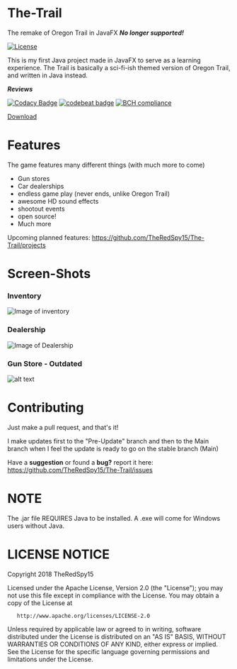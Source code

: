 # The-Trail
The remake of Oregon Trail in JavaFX ***No longer supported!***

[![License](https://img.shields.io/badge/License-Apache%202.0-blue.svg)](https://opensource.org/licenses/Apache-2.0)

This is my first Java project made in JavaFX to serve as a learning experience.
The Trail is basically a sci-fi-ish themed version of Oregon Trail, and written in Java instead.

***Reviews***

[![Codacy Badge](https://api.codacy.com/project/badge/Grade/99a9da07e094482d921f1930eaca3a5f)](https://www.codacy.com/app/hjadar15/The-Trail?utm_source=github.com&amp;utm_medium=referral&amp;utm_content=TheRedSpy15/The-Trail&amp;utm_campaign=Badge_Grade)
[![codebeat badge](https://codebeat.co/badges/887b7850-0e7b-4e5b-8c0f-925ba5d31f99)](https://codebeat.co/projects/github-com-theredspy15-the-trail-pre-update-branch)
[![BCH compliance](https://bettercodehub.com/edge/badge/TheRedSpy15/The-Trail?branch=master)](https://bettercodehub.com/)

<a class="github-button" href="https://github.com/TheRedSpy15/The-Trail/archive/master.zip" data-icon="octicon-cloud-download" data-size="large" aria-label="Download TheRedSpy15/The-Trail on GitHub">Download</a>

# Features

The game features many different things (with much more to come)
- Gun stores
- Car dealerships
- endless game play (never ends, unlike Oregon Trail)
- awesome HD sound effects
- shootout events
- open source!
- Much more

Upcoming planned features:
https://github.com/TheRedSpy15/The-Trail/projects

# Screen-Shots


### Inventory

![Image of inventory](https://s13.postimg.org/o9rn1ghtj/inventoryscene.jpg)

### Dealership

![Image of Dealership](https://s13.postimg.org/muq2cq1av/dealershipscene.jpg)

### Gun Store - Outdated

![alt text](https://s8.postimg.org/6kkoootad/gunstorescene.jpg "GunStore")


# Contributing

Just make a pull request, and that's it!

I make updates first to the "Pre-Update" branch and then to the Main branch when I feel the update is ready to go on the stable branch (Main)

Have a **suggestion** or found a **bug?** report it here: https://github.com/TheRedSpy15/The-Trail/issues

# NOTE

The .jar file REQUIRES Java to be installed. A .exe will come for Windows users without Java.

# **LICENSE NOTICE**

Copyright 2018 TheRedSpy15

   Licensed under the Apache License, Version 2.0 (the "License");
   you may not use this file except in compliance with the License.
   You may obtain a copy of the License at

       http://www.apache.org/licenses/LICENSE-2.0

   Unless required by applicable law or agreed to in writing, software
   distributed under the License is distributed on an "AS IS" BASIS,
   WITHOUT WARRANTIES OR CONDITIONS OF ANY KIND, either express or implied.
   See the License for the specific language governing permissions and
   limitations under the License.
